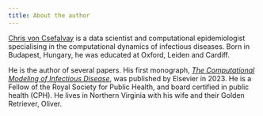 ```yaml
---
title: About the author
---
```


[Chris von Csefalvay](https://www.chrisvoncsefalvay.com) is a data scientist and computational epidemiologist specialising in the computational dynamics of infectious diseases.
Born in Budapest, Hungary, he was educated at Oxford, Leiden and Cardiff.

He is the author of several papers. His first monograph, [_The Computational Modeling of Infectious Disease_](https://www.elsevier.com/books/computational-modeling-of-infectious-diseases/csefalvay/978-0-323-95389-4), was published by Elsevier in 2023. 
He is a Fellow of the Royal Society for Public Health, and board certified in public health (CPH). He lives in Northern Virginia with his wife and their Golden Retriever, Oliver.
